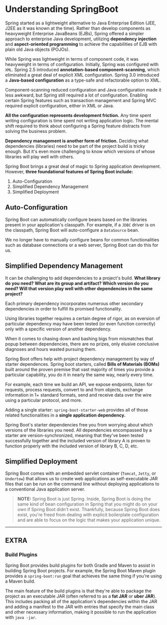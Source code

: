 # Understanding SpringBoot

Spring started as a lightweight alternative to Java Enterprise Edition (JEE, J2EE as it was known at the time). Rather than develop components as heavyweight Enterprise JavaBeans (EJBs), Spring offered a simpler approach to enterprise Java development, utilizing **dependency injection** and **aspect-oriented programming** to achieve the capabilities of EJB with plain old Java objects (POJOs).

While Spring was lightweight in terms of component code, it was heavyweight in terms of configuration. Initially, Spring was configured with `XML`. Spring 2.5 introduced **annotation-based component-scanning**, which eliminated a great deal of explicit XML configuration. Spring 3.0 introduced a **Java-based configuration** as a type-safe and refactorable option to XML.

Component-scanning reduced configuration and Java configuration made it less awkward, but Spring still required a lot of configuration. Enabling certain Spring features such as transaction management and Spring MVC required explicit configuration, either in XML or Java.

**All the configuration represents development friction.** Any time spent writing configuration is time spent not writing application logic. The mental shift required to think about configuring a Spring feature distracts from solving the business problem.

**Dependency management is another form of friction.** Deciding what dependencies (libraries) need to be part of the project build is tricky enough. But it's even more challenging to know which versions of whose libraries will play well with others.

Spring Boot brings a great deal of magic to Spring application development. However, **three foundational features of Spring Boot include:**

1. Auto-Configuration
2. Simplified Dependency Management
3. Simplified Deployment

## Auto-Configuration

Spring Boot can automatically configure beans based on the libraries present in your application's classpath. For example, if a `JDBC` driver is on the classpath, Spring Boot will auto-configure a `DataSource` bean.

We no longer have to manually configure beans for common functionalities such as database connections or a web server, Spring Boot can do this for us.

## Simplified Dependency Management

It can be challenging to add dependencies to a project's build. **What library do you need? What are its group and artifact? Which version do you need? Will that version play well with other dependencies in the same project?**

Each primary dependency incorporates numerous other secondary dependencies in order to fulfill its promised functionality.

Using libraries together requires a certain degree of rigor, as on eversion of particular dependency may have been tested (or even function correctly) only with a specific version of another dependency.

When it comes to chasing down and bashing bigs from mismatches that popup between dependencies, there are no prizes, only elusive conclusive diagnoses and hours wasted pursuing them.

Spring Boot offers help with project dependency management by way of starter dependences. Spring boot starters, called **Bills of Materials (BOMs)** built around the proven premise that vast majority of times you provide a particular capability, you do it in nearly the same way, nearly every time.

For example, each time we build an API, we expose endpoints, listen for requests, process requests, convert to and from objects, exchange information in 1+ standard formats, send and receive data over the wire using a particular protocol, and more.

Adding a single starter: `spring-boot-starter-web` provides all of those related functionalities in a **single application dependency.**

Spring Boot's starter dependencies free you from worrying about which versions of the libraries you need. All dependencies encompassed by a starter are version-synchronized, meaning that they've been tested successfully together and the included version of library A is proven to function properly with the included version of library B, C, D, etc.

## Simplified Deployment

Spring Boot comes with an embedded servlet container (`Tomcat`, `Jetty`, or `Undertow`) that allows us to create web applications as self-executable JAR files that can be run on the command line without deploying applications to a conventional Java application server.

> **NOTE:** Spring Boot is just Spring. Inside, Spring Boot is doing the same kind of bean configuration in Spring that you might do on your own if Spring Boot didn't exist. Thankfully, because Spring Boot does exist, you're freed from dealing with explicit boilerplate configuration and are able to focus on the logic that makes your application unique.

---

## EXTRA

### Build Plugins

Spring Boot provides build plugins for both Gradle and Maven to assist in building Spring Boot projects. For example, the Spring Boot Maven plugin provides a `spring-boot:run` goal that achieves the same thing if you're using a Maven build.

The main feature of the build plugins is that they're able to package the project as an executable JAR (often referred to as a **fat JAR** or **uber JAR**). This includes packing all of the application's dependencies within the JAR and adding a manifest to the JAR with entries that specify the main class and other necessary information, making it possible to run the application with `java -jar`.
